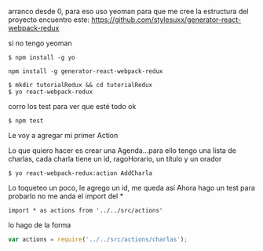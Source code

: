 arranco desde 0, para eso uso yeoman para que me cree la estructura del proyecto
encuentro este: https://github.com/stylesuxx/generator-react-webpack-redux

si no tengo yeoman
```
$ npm install -g yo
```
```
npm install -g generator-react-webpack-redux
```
```
$ mkdir tutorialRedux && cd tutorialRedux
$ yo react-webpack-redux
```
corro los test para ver que esté todo ok
```
$ npm test
```
Le voy a agregar mi primer Action

Lo que quiero hacer es crear una Agenda...para ello tengo una lista de charlas, cada charla tiene un id, ragoHorario, un título y un orador
```
$ yo react-webpack-redux:action AddCharla
```
Lo toqueteo un poco, le agrego un id, me queda así
Ahora hago un test para probarlo
no me anda el import del * 
```
import * as actions from '../../src/actions'
```
lo hago de la forma
```javascript
var actions = require('../../src/actions/charlas');
```

